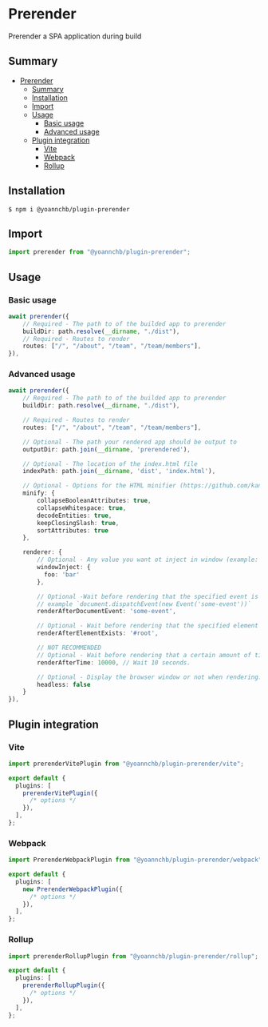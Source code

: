 # Prerender

Prerender a SPA application during build

## Summary

- [Prerender](#prerender)
  - [Summary](#summary)
  - [Installation](#installation)
  - [Import](#import)
  - [Usage](#usage)
    - [Basic usage](#basic-usage)
    - [Advanced usage](#advanced-usage)
  - [Plugin integration](#plugin-integration)
    - [Vite](#vite)
    - [Webpack](#webpack)
    - [Rollup](#rollup)

## Installation

```
$ npm i @yoannchb/plugin-prerender
```

## Import

```ts
import prerender from "@yoannchb/plugin-prerender";
```

## Usage

### Basic usage

```ts
await prerender({
    // Required - The path to of the builded app to prerender
    buildDir: path.resolve(__dirname, "./dist"),
    // Required - Routes to render
    routes: ["/", "/about", "/team", "/team/members"],
}),
```

### Advanced usage

```ts
await prerender({
    // Required - The path to of the builded app to prerender
    buildDir: path.resolve(__dirname, "./dist"),

    // Required - Routes to render
    routes: ["/", "/about", "/team", "/team/members"],

    // Optional - The path your rendered app should be output to
    outputDir: path.join(__dirname, 'prerendered'),

    // Optional - The location of the index.html file
    indexPath: path.join(__dirname, 'dist', 'index.html'),

    // Optional - Options for the HTML minifier (https://github.com/kangax/html-minifier#options-quick-reference)
    minify: {
        collapseBooleanAttributes: true,
        collapseWhitespace: true,
        decodeEntities: true,
        keepClosingSlash: true,
        sortAttributes: true
    },

    renderer: {
        // Optional - Any value you want ot inject in window (example: window.foo)
        windowInject: {
          foo: 'bar'
        },

        // Optional -Wait before rendering that the specified event is dispatched on the document
        // example `document.dispatchEvent(new Event('some-event'))`
        renderAfterDocumentEvent: 'some-event',

        // Optional - Wait before rendering that the specified element is detected
        renderAfterElementExists: '#root',

        // NOT RECOMMENDED
        // Optional - Wait before rendering that a certain amount of time has passed
        renderAfterTime: 10000, // Wait 10 seconds.

        // Optional - Display the browser window or not when rendering. Useful for debugging
        headless: false
    }
}),
```

## Plugin integration

### Vite

```ts
import prerenderVitePlugin from "@yoannchb/plugin-prerender/vite";

export default {
  plugins: [
    prerenderVitePlugin({
      /* options */
    }),
  ],
};
```

### Webpack

```ts
import PrerenderWebpackPlugin from "@yoannchb/plugin-prerender/webpack";

export default {
  plugins: [
    new PrerenderWebpackPlugin({
      /* options */
    }),
  ],
};
```

### Rollup

```ts
import prerenderRollupPlugin from "@yoannchb/plugin-prerender/rollup";

export default {
  plugins: [
    prerenderRollupPlugin({
      /* options */
    }),
  ],
};
```
